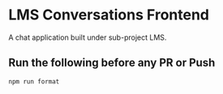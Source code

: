 # LMS Conversations Frontend

A chat application built under sub-project LMS.

## Run the following before any PR or Push

```bash
npm run format
```
